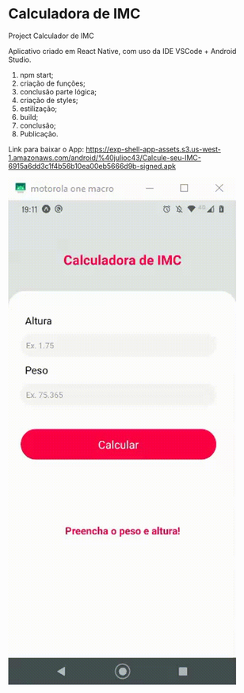 # Calculadora de IMC
Project Calculador de IMC

Aplicativo criado em React Native, com uso da IDE VSCode + Android Studio.

1. npm start;
2. criação de funções;
3. conclusão parte lógica;
4. criação de styles;
5. estilização;
6. build;
7. conclusão;
8. Publicação.

Link para baixar o App: https://exp-shell-app-assets.s3.us-west-1.amazonaws.com/android/%40julioc43/Calcule-seu-IMC-6915a6dd3c1f4b56b10ea00eb5666d9b-signed.apk

<img src="./assets/gif.gif">




